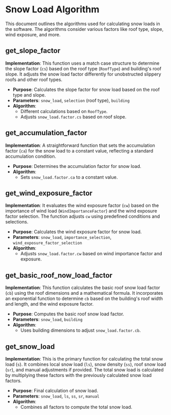 # Snow Load Algorithm

This document outlines the algorithms used for calculating snow loads in the software. The algorithms consider various factors like roof type, slope, wind exposure, and more.

## get_slope_factor
**Implementation**: This function uses a match case structure to determine the slope factor (`cs`) based on the roof type (`RoofType`) and building's roof slope. It adjusts the snow load factor differently for unobstructed slippery roofs and other roof types.
- **Purpose**: Calculates the slope factor for snow load based on the roof type and slope.
- **Parameters**: `snow_load`, `selection` (roof type), `building`
- **Algorithm**:
    - Different calculations based on `RoofType`.
    - Adjusts `snow_load.factor.cs` based on roof slope.

## get_accumulation_factor
**Implementation**: A straightforward function that sets the accumulation factor (`ca`) for the snow load to a constant value, reflecting a standard accumulation condition.
- **Purpose**: Determines the accumulation factor for snow load.
- **Algorithm**:
    - Sets `snow_load.factor.ca` to a constant value.

## get_wind_exposure_factor
**Implementation**: It evaluates the wind exposure factor (`cw`) based on the importance of wind load (`WindImportanceFactor`) and the wind exposure factor selection. The function adjusts `cw` using predefined conditions and selections.

- **Purpose**: Calculates the wind exposure factor for snow load.
- **Parameters**: `snow_load`, `importance_selection`, `wind_exposure_factor_selection`
- **Algorithm**:
    - Adjusts `snow_load.factor.cw` based on wind importance factor and exposure.

## get_basic_roof_now_load_factor
**Implementation**: This function calculates the basic roof snow load factor (`cb`) using the roof dimensions and a mathematical formula. It incorporates an exponential function to determine `cb` based on the building's roof width and length, and the wind exposure factor.

- **Purpose**: Computes the basic roof snow load factor.
- **Parameters**: `snow_load`, `building`
- **Algorithm**:
    - Uses building dimensions to adjust `snow_load.factor.cb`.

## get_snow_load
**Implementation**: This is the primary function for calculating the total snow load (`s`). It combines local snow load (`ls`), snow density (`ss`), roof snow load (`sr`), and manual adjustments if provided. The total snow load is calculated by multiplying these factors with the previously calculated snow load factors.

- **Purpose**: Final calculation of snow load.
- **Parameters**: `snow_load`, `ls`, `ss`, `sr`, `manual`
- **Algorithm**:
    - Combines all factors to compute the total snow load.
